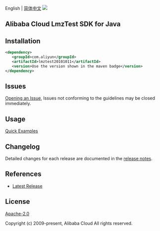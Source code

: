 English | [简体中文](README-CN.md)
![](https://aliyunsdk-pages.alicdn.com/icons/AlibabaCloud.svg)

## Alibaba Cloud LmzTest SDK for Java

## Installation

```xml
<dependency>
   <groupId>com.aliyun</groupId>
   <artifactId>lmztest20101011</artifactId>
   <version>Use the version shown in the maven badge</version>
</dependency>
```

## Issues
[Opening an Issue](https://github.com/aliyun/alibabacloud-java-sdk/issues/new), Issues not conforming to the guidelines may be closed immediately.

## Usage
[Quick Examples](https://github.com/aliyun/alibabacloud-java-sdk/blob/master/docs/0-Examples-EN.md#quick-examples)

## Changelog
Detailed changes for each release are documented in the [release notes](./ChangeLog.txt).

## References
* [Latest Release](https://github.com/aliyun/alibabacloud-java-sdk/)

## License
[Apache-2.0](http://www.apache.org/licenses/LICENSE-2.0)

Copyright (c) 2009-present, Alibaba Cloud All rights reserved.